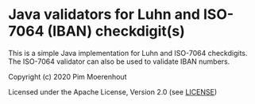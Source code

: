 Java validators for Luhn and ISO-7064 (IBAN) checkdigit(s)
==============================

This is a simple Java implementation for Luhn and ISO-7064 checkdigits.
The ISO-7064 validator can also be used to validate IBAN numbers.

Copyright (c) 2020 Pim Moerenhout

Licensed under the Apache License, Version 2.0 (see [LICENSE](https://github.com/pmoerenhout/validartor/blob/master/LICENSE.txt))




